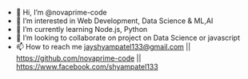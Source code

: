 - 👋 Hi, I’m @novaprime-code
- 👀 I’m interested in Web Development, Data Science & ML,AI
- 🌱 I’m currently learning Node.js, Python
- 💞️ I’m looking to collaborate on project on Data Science or javascript
- 📫 How to reach me jayshyampatel133@gmail.com || https://github.com/novaprime-code || https://www.facebook.com/shyampatel133

<!---
novaprime-code/novaprime-code is a ✨ special ✨ repository because its `README.md` (this file) appears on your GitHub profile.
You can click the Preview link to take a look at your changes.
--->
